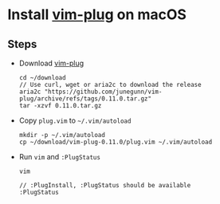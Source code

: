 # Install [vim-plug](https://github.com/junegunn/vim-plug) on macOS

## Steps
* Download [vim-plug](https://github.com/junegunn/vim-plug)

  ```
  cd ~/download
  // Use curl, wget or aria2c to download the release
  aria2c "https://github.com/junegunn/vim-plug/archive/refs/tags/0.11.0.tar.gz"
  tar -xzvf 0.11.0.tar.gz
  ```

* Copy `plug.vim` to `~/.vim/autoload`

  ```
  mkdir -p ~/.vim/autoload
  cp ~/download/vim-plug-0.11.0/plug.vim ~/.vim/autoload
  ```

* Run `vim` and `:PlugStatus`

  ```
  vim
  ```
  ```
  // :PlugInstall, :PlugStatus should be available
  :PlugStatus
  ```
